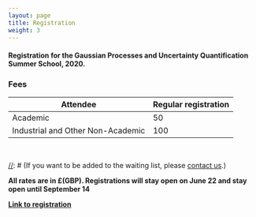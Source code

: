 ```yaml
---
layout: page
title: Registration
weight: 3
---
```


#### Registration for the Gaussian Processes and Uncertainty Quantification Summer School, 2020.

### Fees

Attendee                          | Regular registration | 
----------------------------------|----------------------|
Academic                          |      50              | 
Industrial and Other Non-Academic |      100             |

<br />

[//]: # (**The Summer Schools if now fully booked**)

[//]: # (If you want to be added to the waiting list, please [contact us](mailto:mauricio.alvarez@sheffield.ac.uk).)

**All rates are in £(GBP). Registrations will stay open on June 22 and stay open until September 14**

[//]: # (Registrations will open at the end of April.)

[//]: # (Follow the link below to register. Academics and members of our industrial club can register at the reduced rate. Other registrants need to register at the full cost.)

[//]: # (Registrants to the summer school can attend the workshop free of charge.)

[**Link to registration**](https://onlineshop.shef.ac.uk/product-catalogue/faculty-of-engineering/computer-science-department/computer-science-department/summer-school-in-gaussian-processes-and-uncertainty-quantification)


<!-- If you have registered and need a visa to come to UK, please apply for a Standard visa. More details regards the visa application can be found
[here](https://www.gov.uk/standard-visitor-visa). If you need an invitation letter for your visa application, please [contact us](mailto:mauricio.alvarez@sheffield.ac.uk).)-->
